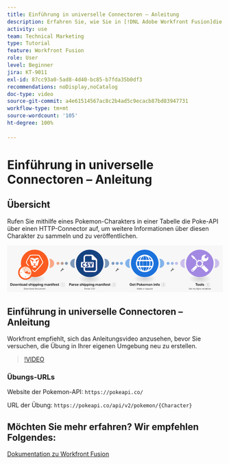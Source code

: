 ```yaml
---
title: Einführung in universelle Connectoren – Anleitung
description: Erfahren Sie, wie Sie in [!DNL Adobe Workfront Fusion]die Poke-API über einen HTTP-Connector aufrufen, um Informationen über einen Pokemon-Charakter zu sammeln und zu veröffentlichen.
activity: use
team: Technical Marketing
type: Tutorial
feature: Workfront Fusion
role: User
level: Beginner
jira: KT-9011
exl-id: 87cc93a0-5ad8-4d40-bc85-b7fda35b0df3
recommendations: noDisplay,noCatalog
doc-type: video
source-git-commit: a4e61514567ac8c2b4ad5c9ecacb87bd83947731
workflow-type: tm+mt
source-wordcount: '105'
ht-degree: 100%

---
```


# Einführung in universelle Connectoren – Anleitung

## Übersicht

Rufen Sie mithilfe eines Pokemon-Charakters in einer Tabelle die Poke-API über einen HTTP-Connector auf, um weitere Informationen über diesen Charakter zu sammeln und zu veröffentlichen.

![Ein Bild des Fusion-Szenarios](assets/universal-connectors-and-routing-1.png)

## Einführung in universelle Connectoren – Anleitung

Workfront empfiehlt, sich das Anleitungsvideo anzusehen, bevor Sie versuchen, die Übung in Ihrer eigenen Umgebung neu zu erstellen.

>[!VIDEO](https://video.tv.adobe.com/v/335270/?quality=12&learn=on)

### Übungs-URLs

Website der Pokemon-API: `https://pokeapi.co/`

URL der Übung: `https://pokeapi.co/api/v2/pokemon/{Character}`


## Möchten Sie mehr erfahren? Wir empfehlen Folgendes:

[Dokumentation zu Workfront Fusion](https://experienceleague.adobe.com/docs/workfront/using/adobe-workfront-fusion/workfront-fusion-2.html?lang=de)
